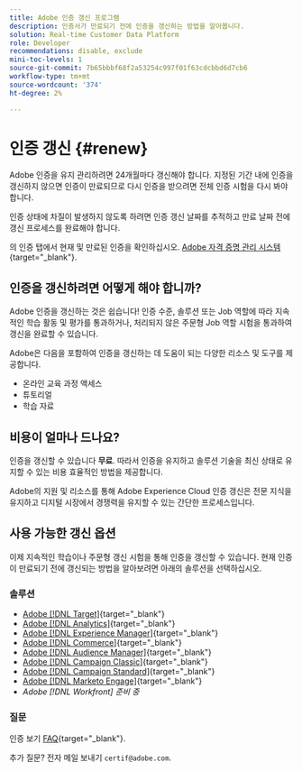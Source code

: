 ```yaml
---
title: Adobe 인증 갱신 프로그램
description: 인증서가 만료되기 전에 인증을 갱신하는 방법을 알아봅니다.
solution: Real-time Customer Data Platform
role: Developer
recommendations: disable, exclude
mini-toc-levels: 1
source-git-commit: 7b65bbbf68f2a53254c997f01f63cdcbbd6d7cb6
workflow-type: tm+mt
source-wordcount: '374'
ht-degree: 2%

---
```


# 인증 갱신 {#renew}

Adobe 인증을 유지 관리하려면 24개월마다 갱신해야 합니다. 지정된 기간 내에 인증을 갱신하지 않으면 인증이 만료되므로 다시 인증을 받으려면 전체 인증 시험을 다시 봐야 합니다.

인증 상태에 차질이 발생하지 않도록 하려면 인증 갱신 날짜를 추적하고 만료 날짜 전에 갱신 프로세스를 완료해야 합니다.

의 인증 탭에서 현재 및 만료된 인증을 확인하십시오. [Adobe 자격 증명 관리 시스템](https://www.certmetrics.com/adobe/candidate/cert_summary.aspx){target="_blank"}.

## 인증을 갱신하려면 어떻게 해야 합니까?

Adobe 인증을 갱신하는 것은 쉽습니다! 인증 수준, 솔루션 또는 Job 역할에 따라 지속적인 학습 활동 및 평가를 통과하거나, 처리되지 않은 주문형 Job 역할 시험을 통과하여 갱신을 완료할 수 있습니다.

Adobe은 다음을 포함하여 인증을 갱신하는 데 도움이 되는 다양한 리소스 및 도구를 제공합니다.

* 온라인 교육 과정 액세스
* 튜토리얼
* 학습 자료

## 비용이 얼마나 드나요?

인증을 갱신할 수 있습니다 **무료**. 따라서 인증을 유지하고 솔루션 기술을 최신 상태로 유지할 수 있는 비용 효율적인 방법을 제공합니다.

Adobe의 지원 및 리소스를 통해 Adobe Experience Cloud 인증 갱신은 전문 지식을 유지하고 디지털 시장에서 경쟁력을 유지할 수 있는 간단한 프로세스입니다.

## 사용 가능한 갱신 옵션

이제 지속적인 학습이나 주문형 갱신 시험을 통해 인증을 갱신할 수 있습니다. 현재 인증이 만료되기 전에 갱신되는 방법을 알아보려면 아래의 솔루션을 선택하십시오.

### 솔루션

* [Adobe [!DNL Target]](https://experienceleague.adobe.com/docs/certification/certification/technical-certifications/at/at-renew.html?lang=en){target="_blank"}
* [Adobe [!DNL Analytics]](https://experienceleague.adobe.com/docs/certification/certification/technical-certifications/aa/aa-renew.html?lang=en){target="_blank"}
* [Adobe [!DNL Experience Manager]](https://experienceleague.adobe.com/docs/certification/certification/technical-certifications/aem/aem-renew.html?lang=en){target="_blank"}
* [Adobe [!DNL Commerce]](https://experienceleague.adobe.com/docs/certification/certification/technical-certifications/ac/ac-renew.html?lang=en){target="_blank"}
* [Adobe [!DNL Audience Manager]](https://experienceleague.adobe.com/docs/certification/certification/technical-certifications/aam/aam-renew.html?lang=en){target="_blank"}
* [Adobe [!DNL Campaign Classic]](https://experienceleague.adobe.com/docs/certification/certification/technical-certifications/acc/acc-renew.html?lang=en){target="_blank"}
* [Adobe [!DNL Campaign Standard]](https://experienceleague.adobe.com/docs/certification/certification/technical-certifications/acs/acs-renew.html?lang=en){target="_blank"}
* [Adobe [!DNL Marketo Engage]](https://experienceleague.adobe.com/docs/certification/certification/technical-certifications/ame/ame-renew.html?lang=en){target="_blank"}
* _Adobe [!DNL Workfront] 준비 중_

### 질문

인증 보기 [FAQ](https://experienceleague.adobe.com/docs/certification/certification/faq.html?lang=en){target="_blank"}.

추가 질문? 전자 메일 보내기 `certif@adobe.com`.
